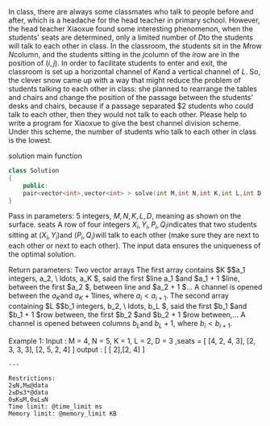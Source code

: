 In class, there are always some classmates who talk to people before and after, which is a headache for the head teacher in primary school. However, the head teacher Xiaoxue found some interesting phenomenon, when the students' seats are determined, only a limited number of $D$to the students will talk to each other in class.
In the classroom, the students sit in the $M$row $N$column, and the students sitting in the $j$column of the $i$row are in the position of $(i,j)$. In order to facilitate students to enter and exit, the classroom is set up a horizontal channel of $K$and a vertical channel of $L$.
So, the clever snow came up with a way that might reduce the problem of students talking to each other in class: she planned to rearrange the tables and chairs and change the position of the passage between the students' desks and chairs, because if a passage separated $2 students who could talk to each other, then they would not talk to each other.
Please help to write a program for Xiaoxue to give the best channel division scheme. Under this scheme, the number of students who talk to each other in class is the lowest.

solution main function
```cpp
class Solution
{
    public:
    pair<vector<int>,vector<int> > solve(int M,int N,int K,int L,int D, vector<vector<int> > &seats)
}
```

Pass in parameters:
5 integers, $M,N,K,L,D$, meaning as shown on the surface.
seats A row of four integers $X_i,Y_i,P_i,Q_i$indicates that two students sitting at $(X_i,Y_i)$and $(P_i,Q_i)$will talk to each other (make sure they are next to each other or next to each other).
The input data ensures the uniqueness of the optimal solution.

Return parameters:
Two vector arrays
The first array contains $K $$a_1 integers, a_2, \ ldots, a_K $, said the first $line a_1 $and $a_1 + 1 $line, between the first $a_2 $, between line and $a_2 + 1 $... A channel is opened between the $a_K$and $a_K+1$lines, where $a_i< a_{i+1}$.
The second array containing $L $$b_1 integers, b_2, \ ldots, b_L $, said the first $b_1 $and $b_1 + 1 $row between, the first $b_2 $and $b_2 + 1 $row between,... A channel is opened between columns $b_L$and $b_L+1$, where $b_i< b_{i+1}$.

Example 1:
Input : M = 4, N = 5, K = 1, L = 2, D = 3 ,seats = [ [4, 2, 4, 3],  [2, 3, 3, 3],  [2, 5, 2, 4] ]
output : [ [ 2],[2, 4] ]  
```  
---

Restrictions:
2≤N,M≤@data
2≤D≤3*@data
0≤K≤M,0≤L≤N
Time limit: @time_limit ms  
Memory limit: @memory_limit KB